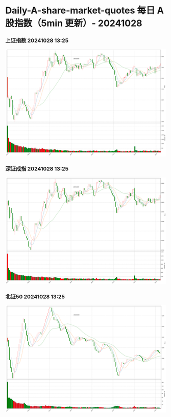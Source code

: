 
# Daily-A-share-market-quotes 每日 A 股指数（5min 更新）- 20241028

### 上证指数 20241028 13:25
![](./fig/2024/10/20241028-sh000001.png)

### 深证成指 20241028 13:25
![](./fig/2024/10/20241028-sz399001.png)

### 北证50 20241028 13:25
![](./fig/2024/10/20241028-bj899050.png)
